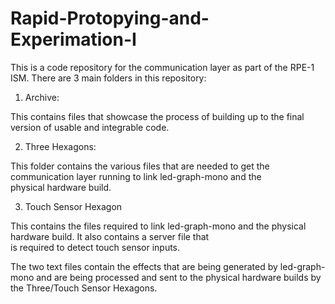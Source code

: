 # Rapid-Protopying-and-Experimation-I

This is a code repository for the communication layer as part of the RPE-1 ISM.
There are 3 main folders in this repository:

1. Archive:
   
This contains files that showcase the process of building up to the final version of usable and integrable code.

2. Three Hexagons:
   
This folder contains the various files that are needed to get the communication layer running to link led-graph-mono and the  
 physical hardware build.
   
3. Touch Sensor Hexagon
   
This contains the files required to link led-graph-mono and the physical hardware build. It also contains a server file that  
 is required to detect touch sensor inputs.

The two text files contain the effects that are being generated by led-graph-mono and are being processed and sent to the physical hardware builds by the Three/Touch Sensor Hexagons.
